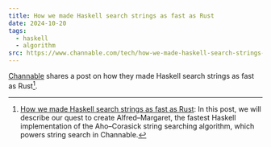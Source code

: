 ```yaml
---
title: How we made Haskell search strings as fast as Rust
date: 2024-10-20
tags:
  - haskell
  - algorithm
src: https://www.channable.com/tech/how-we-made-haskell-search-strings-as-fast-as-rust
---
```


[Channable](https://www.channable.com) shares a post on how they made Haskell search strings as fast as Rust[^haskell-search-strings].

[^haskell-search-strings]: [How we made Haskell search strings as fast as Rust](https://www.channable.com/tech/how-we-made-haskell-search-strings-as-fast-as-rust): In this post, we will describe our quest to create Alfred–Margaret, the fastest Haskell implementation of the Aho–Corasick string searching algorithm, which powers string search in Channable.
